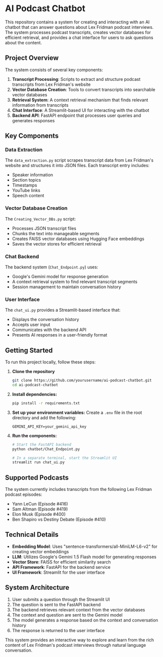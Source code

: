 # AI Podcast Chatbot

This repository contains a system for creating and interacting with an AI chatbot that can answer questions about Lex Fridman podcast interviews. The system processes podcast transcripts, creates vector databases for efficient retrieval, and provides a chat interface for users to ask questions about the content.

## Project Overview

The system consists of several key components:

1. **Transcript Processing**: Scripts to extract and structure podcast transcripts from Lex Fridman's website
2. **Vector Database Creation**: Tools to convert transcripts into searchable vector databases
3. **Retrieval System**: A context retrieval mechanism that finds relevant information from transcripts
4. **Chat Interface**: A Streamlit-based UI for interacting with the chatbot
5. **Backend API**: FastAPI endpoint that processes user queries and generates responses

## Key Components

### Data Extraction

The `data_extraction.py` script scrapes transcript data from Lex Fridman's website and structures it into JSON files. Each transcript entry includes:
- Speaker information
- Section topics
- Timestamps
- YouTube links
- Speech content

### Vector Database Creation

The `Creating_Vector_DBs.py` script:
- Processes JSON transcript files
- Chunks the text into manageable segments
- Creates FAISS vector databases using Hugging Face embeddings
- Saves the vector stores for efficient retrieval

### Chat Backend

The backend system (`Chat_Endpoint.py`) uses:
- Google's Gemini model for response generation
- A context retrieval system to find relevant transcript segments
- Session management to maintain conversation history

### User Interface

The `chat_ui.py` provides a Streamlit-based interface that:
- Displays the conversation history
- Accepts user input
- Communicates with the backend API
- Presents AI responses in a user-friendly format

## Getting Started

To run this project locally, follow these steps:

1. **Clone the repository**
   ```bash
   git clone https://github.com/yourusername/ai-podcast-chatbot.git
   cd ai-podcast-chatbot
   ```

2. **Install dependencies:**
   ```bash
   pip install -r requirements.txt
   ```

3. **Set up your environment variables:**
   Create a `.env` file in the root directory and add the following:
   ```
   GEMINI_API_KEY=your_gemini_api_key
   ```

4. **Run the components:**
   ```bash
   # Start the FastAPI backend
   python chatbot/Chat_Endpoint.py
   
   # In a separate terminal, start the Streamlit UI
   streamlit run chat_ui.py
   ```

## Supported Podcasts

The system currently includes transcripts from the following Lex Fridman podcast episodes:
- Yann LeCun (Episode #416)
- Sam Altman (Episode #419)
- Elon Musk (Episode #400)
- Ben Shapiro vs Destiny Debate (Episode #410)

## Technical Details

- **Embedding Model**: Uses "sentence-transformers/all-MiniLM-L6-v2" for creating vector embeddings
- **LLM**: Utilizes Google's Gemini 1.5 Flash model for generating responses
- **Vector Store**: FAISS for efficient similarity search
- **API Framework**: FastAPI for the backend service
- **UI Framework**: Streamlit for the user interface

## System Architecture

1. User submits a question through the Streamlit UI
2. The question is sent to the FastAPI backend
3. The backend retrieves relevant context from the vector databases
4. The context and question are sent to the Gemini model
5. The model generates a response based on the context and conversation history
6. The response is returned to the user interface

This system provides an interactive way to explore and learn from the rich content of Lex Fridman's podcast interviews through natural language conversation.
